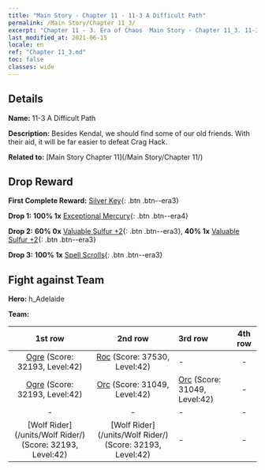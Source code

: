 ```yaml
---
title: "Main Story - Chapter 11 - 11-3 A Difficult Path"
permalink: /Main Story/Chapter 11_3/
excerpt: "Chapter 11 - 3. Era of Chaos  Main Story - Chapter 11_3. 11-3 A Difficult Path"
last_modified_at: 2021-06-15
locale: en
ref: "Chapter 11_3.md"
toc: false
classes: wide
---
```


## Details

 **Name:** 11-3 A Difficult Path

 **Description:** Besides Kendal, we should find some of our old friends. With their aid, it will be far easier to defeat Crag Hack.

 **Related to:** [Main Story Chapter 11](/Main Story/Chapter 11/)

## Drop Reward

 **First Complete Reward:** [Silver Key](/Items/con_693/){: .btn .btn--era3}

 **Drop 1:** **100% 1x** [Exceptional Mercury](/Items/mat_35/){: .btn .btn--era4}

 **Drop 2:** **60% 0x** [Valuable Sulfur +2](/Items/mat_29/){: .btn .btn--era3}, **40% 1x** [Valuable Sulfur +2](/Items/mat_29/){: .btn .btn--era3}

 **Drop 3:** **100% 1x** [Spell Scrolls](/Items/con_694/){: .btn .btn--era3}


## Fight against Team
 **Hero:** h_Adelaide

 **Team:**


  | 1st row | 2nd row | 3rd row | 4th row |
  |:----:|:----:|:----|:----:|
  | [Ogre](/units/Ogre/) (Score: 32193, Level:42)  | [Roc](/units/Roc/) (Score: 37530, Level:42)  | - | - |
  | [Ogre](/units/Ogre/) (Score: 32193, Level:42)  | [Orc](/units/Orc/) (Score: 31049, Level:42)  | [Orc](/units/Orc/) (Score: 31049, Level:42)  | - |
  | - | - | - | - |
  | [Wolf Rider](/units/Wolf Rider/) (Score: 32193, Level:42)  | [Wolf Rider](/units/Wolf Rider/) (Score: 32193, Level:42)  | - | - |


